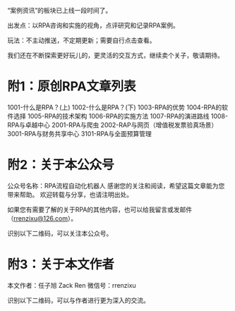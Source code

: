  “案例资讯”的板块已上线一段时间了。

出发点：以RPA咨询和实施的视角，点评研究和记录RPA案例。

玩法：不主动推送，不定期更新；需要自行点击查看。

我们还在不断探索更好玩儿的，更灵活的交互方式，继续卖个关子，敬请期待。
 

 
# 附1：原创RPA文章列表

1001-什么是RPA？(上)
1002-什么是RPA？(下)
1003-RPA的优势
1004-RPA的软件选择
1005-RPA的技术架构
1006-RPA的实施方法
1007-RPA的演进路线
1008-RPA与卓越中心
2001-RPA与爬虫
2002-RAP与网页（增值税发票验真场景）
3001-RPA与财务共享中心
3101-RPA与全面预算管理
 
# 附2：关于本公众号
公众号名称：RPA流程自动化机器人
感谢您的关注和阅读，希望这篇文章能为您带来帮助。
欢迎转载与分享，也请注明出处。

如果您有需要了解的关于RPA的其他内容，也可以给我留言或发邮件
（rrenzixu@126.com）。

 

识别以下二维码，可以关注本公众号。



# 附3：关于本文作者
本文作者：任子旭 Zack Ren
微信号：rrenzixu

识别以下二维码，可以与作者进行更为深入的交流。
